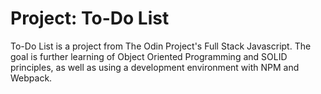 # Project: To-Do List

To-Do List is a project from The Odin Project's Full Stack Javascript. The goal is further learning of Object Oriented Programming and SOLID principles, as well as using a development environment with NPM and Webpack.